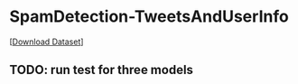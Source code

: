 # SpamDetection-TweetsAndUserInfo

[[Download Dataset](https://drive.google.com/file/d/127FBr3Zs7rhGT07DFohNHY6gE1MKUhrJ/view?usp=sharing)]

## TODO: run test for three models
